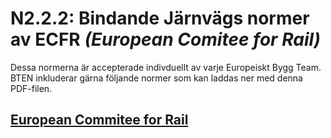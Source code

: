 # N2.2.2: Bindande Järnvägs normer av ECFR *(European Comitee for Rail)*

Dessa normerna är accepterade indivduellt av varje Europeiskt Bygg Team. BTEN inkluderar gärna följande normer som kan laddas ner med denna PDF-filen.

## [European Commitee for Rail](https://cdn.discordapp.com/attachments/702235118374223912/708427354296287342/ECFRS_1.pdf)
